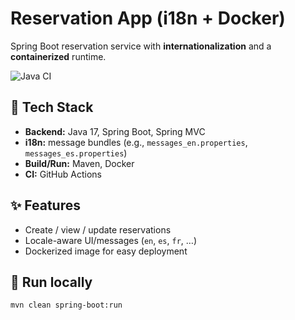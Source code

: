# Reservation App (i18n + Docker)

Spring Boot reservation service with **internationalization** and a **containerized** runtime.

![Java CI](https://github.com/sheenawhittier/reservation-app-i18n/actions/workflows/build.yml/badge.svg)

## 🚀 Tech Stack
- **Backend:** Java 17, Spring Boot, Spring MVC
- **i18n:** message bundles (e.g., `messages_en.properties`, `messages_es.properties`)
- **Build/Run:** Maven, Docker
- **CI:** GitHub Actions

## ✨ Features
- Create / view / update reservations
- Locale-aware UI/messages (`en`, `es`, `fr`, …)
- Dockerized image for easy deployment

## 🔧 Run locally
```bash
mvn clean spring-boot:run
